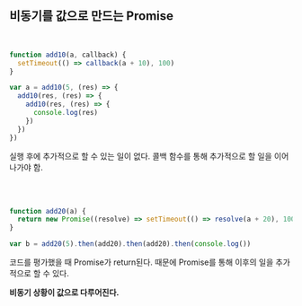 ## 비동기를 값으로 만드는 Promise

</br>

```js
function add10(a, callback) {
  setTimeout(() => callback(a + 10), 100)
}

var a = add10(5, (res) => {
  add10(res, (res) => {
    add10(res, (res) => {
      console.log(res)
    })
  })
})
```

실행 후에 추가적으로 할 수 있는 일이 없다. 콜백 함수를 통해 추가적으로 할 일을 이어나가야 함.

</br>
</br>

```js
function add20(a) {
  return new Promise((resolve) => setTimeout(() => resolve(a + 20), 100))
}

var b = add20(5).then(add20).then(add20).then(console.log())
```

코드를 평가했을 때 Promise가 return된다. 때문에 Promise를 통해 이후의 일을 추가적으로 할 수 있다.

**비동기 상황이 값으로 다루어진다.**
